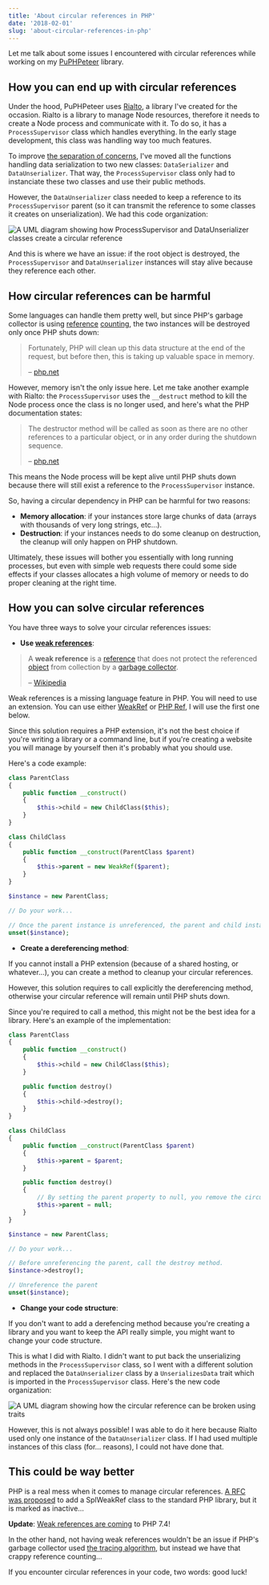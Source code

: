 ```yaml
---
title: 'About circular references in PHP'
date: '2018-02-01'
slug: 'about-circular-references-in-php'
---
```


Let me talk about some issues I encountered with circular references while working on my [PuPHPeteer](https://github.com/nesk/puphpeteer) library.

## How you can end up with circular references

Under the hood, PuPHPeteer uses [Rialto](https://github.com/nesk/rialto), a library I've created for the occasion. Rialto is a library to manage Node resources, therefore it needs to create a Node process and communicate with it. To do so, it has a `ProcessSupervisor` class which handles everything. In the early stage development, this class was handling way too much features.

To improve [the separation of concerns](https://en.wikipedia.org/wiki/Separation_of_concerns), I've moved all the functions handling data serialization to two new classes: `DataSerializer` and `DataUnserializer`. That way, the `ProcessSupervisor` class only had to instanciate these two classes and use their public methods.

However, the `DataUnserializer` class needed to keep a reference to its `ProcessSupervisor` parent (so it can transmit the reference to some classes it creates on unserialization). We had this code organization:

![A UML diagram showing how ProcessSupervisor and DataUnserializer classes create a circular reference](images/uml-1.png)

And this is where we have an issue: if the root object is destroyed, the `ProcessSupervisor` and `DataUnserializer` instances will stay alive because they reference each other.

## How circular references can be harmful

Some languages can handle them pretty well, but since PHP's garbage collector is using [reference](https://www.php.net/manual/en/features.gc.refcounting-basics.php) [counting](https://en.wikipedia.org/wiki/Garbage_collection_(computer_science)#Reference_counting), the two instances will be destroyed only once PHP shuts down:

>Fortunately, PHP will clean up this data structure at the end of the request, but before then, this is taking up valuable space in memory.
>
>– [php.net](https://www.php.net/manual/en/features.gc.refcounting-basics.php#features.gc.cleanup-problems)

However, memory isn't the only issue here. Let me take another example with Rialto: the `ProcessSupervisor` uses the `__destruct` method to kill the Node process once the class is no longer used, and here's what the PHP documentation states:

>The destructor method will be called as soon as there are no other references to a particular object, or in any order during the shutdown sequence.
>
>– [php.net](https://www.php.net/manual/en/language.oop5.decon.php#language.oop5.decon.destructor)

This means the Node process will be kept alive until PHP shuts down because there will still exist a reference to the `ProcessSupervisor` instance.

So, having a circular dependency in PHP can be harmful for two reasons:

- **Memory allocation**: if your instances store large chunks of data (arrays with thousands of very long strings, etc…).
- **Destruction**: if your instances needs to do some cleanup on destruction, the cleanup will only happen on PHP shutdown.

Ultimately, these issues will bother you essentially with long running processes, but even with simple web requests there could some side effects if your classes allocates a high volume of memory or needs to do proper cleaning at the right time.

## How you can solve circular references

You have three ways to solve your circular references issues:

- **Use [weak references](https://en.wikipedia.org/wiki/Weak_reference)**:

>A **weak reference** is a [reference](https://en.wikipedia.org/wiki/Reference_(computer_science)) that does not protect the referenced [object](https://en.wikipedia.org/wiki/Object_(computer_science)) from collection by a [garbage collector](https://en.wikipedia.org/wiki/Garbage_collection_(computer_science)).
>
>– [Wikipedia](https://en.wikipedia.org/wiki/Weak_reference)

Weak references is a missing language feature in PHP. You will need to use an extension. You can use either [WeakRef](https://github.com/colder/php-weakref) or [PHP Ref](https://github.com/pinepain/php-ref), I will use the first one below.

Since this solution requires a PHP extension, it's not the best choice if you're writing a library or a command line, but if you're creating a website you will manage by yourself then it's probably what you should use.

Here's a code example:

```php
class ParentClass
{
    public function __construct()
    {
        $this->child = new ChildClass($this);
    }
}

class ChildClass
{
    public function __construct(ParentClass $parent)
    {
        $this->parent = new WeakRef($parent);
    }
}

$instance = new ParentClass;

// Do your work...

// Once the parent instance is unreferenced, the parent and child instances will be destroyed.
unset($instance);
```

- **Create a dereferencing method**:

If you cannot install a PHP extension (because of a shared hosting, or whatever…), you can create a method to cleanup your circular references.

However, this solution requires to call explicitly the dereferencing method, otherwise your circular reference will remain until PHP shuts down.

Since you're required to call a method, this might not be the best idea for a library. Here's an example of the implementation:

```php
class ParentClass
{
    public function __construct()
    {
        $this->child = new ChildClass($this);
    }

    public function destroy()
    {
        $this->child->destroy();
    }
}

class ChildClass
{
    public function __construct(ParentClass $parent)
    {
        $this->parent = $parent;
    }

    public function destroy()
    {
        // By setting the parent property to null, you remove the circular reference.
        $this->parent = null;
    }
}

$instance = new ParentClass;

// Do your work...

// Before unreferencing the parent, call the destroy method.
$instance->destroy();

// Unreference the parent
unset($instance);
```

- **Change your code structure**:

If you don't want to add a derefencing method because you're creating a library and you want to keep the API really simple, you might want to change your code structure.

This is what I did with Rialto. I didn't want to put back the unserializing methods in the `ProcessSupervisor` class, so I went with a different solution and replaced the `DataUnserializer` class by a `UnserializesData` trait which is imported in the `ProcessSupervisor` class. Here's the new code organization:

![A UML diagram showing how the circular reference can be broken using traits](images/uml-2.png)

However, this is not always possible! I was able to do it here because Rialto used only one instance of the `DataUnserializer` class. If I had used multiple instances of this class (for… reasons), I could not have done that.

## This could be way better

PHP is a real mess when it comes to manage circular references. [A RFC was proposed](https://wiki.php.net/rfc/weakreferences) to add a SplWeakRef class to the standard PHP library, but it is marked as inactive…

**Update**: [Weak references are coming](https://wiki.php.net/rfc/weakrefs) to PHP 7.4!

In the other hand, not having weak references wouldn't be an issue if PHP's garbage collector used [the tracing algorithm](https://en.wikipedia.org/wiki/Garbage_collection_(computer_science)#Tracing), but instead we have that crappy reference counting…

If you encounter circular references in your code, two words: good luck!
